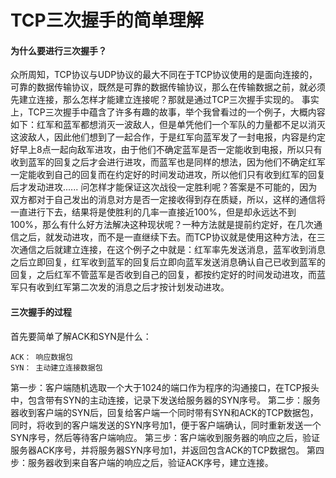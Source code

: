 # TCP三次握手的简单理解
#### 为什么要进行三次握手？
众所周知，TCP协议与UDP协议的最大不同在于TCP协议使用的是面向连接的，可靠的数据传输协议，既然是可靠的数据传输协议，那么在传输数据之前，就必须先建立连接，那么怎样才能建立连接呢？那就是通过TCP三次握手实现的。
事实上，TCP三次握手中蕴含了许多有趣的故事，举个我曾看过的一个例子，大概内容如下：红军和蓝军都想消灭一波敌人，但是单凭他们一个军队的力量都不足以消灭这波敌人，因此他们想到了一起合作，于是红军向蓝军发了一封电报，内容是约定好早上8点一起向敌军进攻，由于他们不确定蓝军是否一定能收到电报，所以只有收到蓝军的回复之后才会进行进攻，而蓝军也是同样的想法，因为他们不确定红军一定能收到自己的回复而在约定好的时间发动进攻，所以他们只有收到红军的回复后才发动进攻......
问怎样才能保证这次战役一定胜利呢？答案是不可能的，因为双方都对于自己发出的消息对方是否一定接收得到存在质疑，所以，这样的通信将一直进行下去，结果将是使胜利的几率一直接近100%，但是却永远达不到100%，那么有什么好方法解决这种现状呢？一种方法就是提前约定好，在几次通信之后，就发动进攻，而不是一直继续下去。而TCP协议就是使用这种方法，在三次通信之后就建立连接，在这个例子之中就是：红军率先发送消息，蓝军收到消息之后立即回复，红军收到蓝军的回复后立即向蓝军发送消息确认自己已收到蓝军的回复，之后红军不管蓝军是否收到自己的回复，都按约定好的时间发动进攻，而蓝军只有收到红军第二次发的消息之后才按计划发动进攻。
#### 三次握手的过程
首先要简单了解ACK和SYN是什么：
```
ACK： 响应数据包
SYN： 主动建立连接数据包
```
第一步：客户端随机选取一个大于1024的端口作为程序的沟通接口，在TCP报头中，包含带有SYN的主动连接，记录下发送给服务器的SYN序号。
第二步：服务器收到客户端的SYN后，回复给客户端一个同时带有SYN和ACK的TCP数据包，同时，将收到的客户端发送的SYN序号加1，便于客户端确认，同时重新发送一个SYN序号，然后等待客户端响应。
第三步：客户端收到服务器的响应之后，验证服务器ACK序号，并将服务器SYN序号加1，并返回包含ACK的TCP数据包。
第四步：服务器收到来自客户端的响应之后，验证ACK序号，建立连接。
